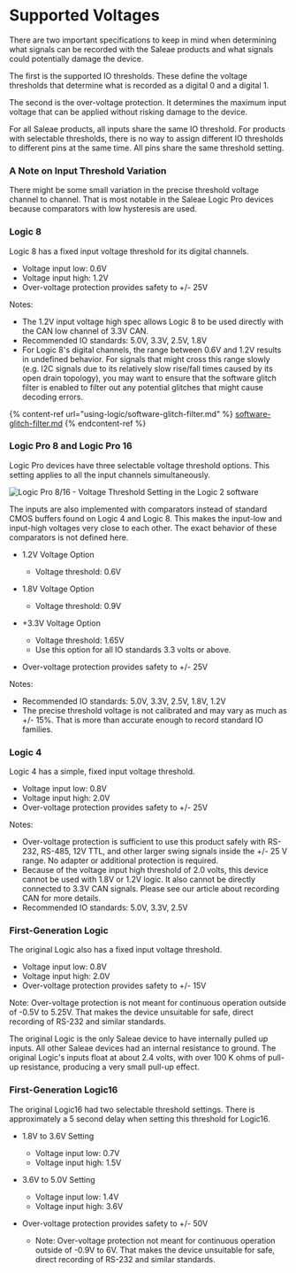 # Supported Voltages

There are two important specifications to keep in mind when determining what signals can be recorded with the Saleae products and what signals could potentially damage the device.

The first is the supported IO thresholds. These define the voltage thresholds that determine what is recorded as a digital 0 and a digital 1.

The second is the over-voltage protection. It determines the maximum input voltage that can be applied without risking damage to the device.

For all Saleae products, all inputs share the same IO threshold. For products with selectable thresholds, there is no way to assign different IO thresholds to different pins at the same time. All pins share the same threshold setting.

### A Note on Input Threshold Variation

There might be some small variation in the precise threshold voltage channel to channel. That is most notable in the Saleae Logic Pro devices because comparators with low hysteresis are used.

### **Logic 8**

Logic 8 has a fixed input voltage threshold for its digital channels.

* Voltage input low: 0.6V
* Voltage input high: 1.2V
* Over-voltage protection provides safety to +/- 25V

Notes:

* The 1.2V input voltage high spec allows Logic 8 to be used directly with the CAN low channel of 3.3V CAN.
* Recommended IO standards: 5.0V, 3.3V, 2.5V, 1.8V
* For Logic 8's digital channels, the range between 0.6V and 1.2V results in undefined behavior. For signals that might cross this range slowly (e.g. I2C signals due to its relatively slow rise/fall times caused by its open drain topology), you may want to ensure that the software glitch filter is enabled to filter out any potential glitches that might cause decoding errors.

{% content-ref url="using-logic/software-glitch-filter.md" %}
[software-glitch-filter.md](using-logic/software-glitch-filter.md)
{% endcontent-ref %}

### **Logic Pro 8 and Logic Pro 16**

Logic Pro devices have three selectable voltage threshold options. This setting applies to all the input channels simultaneously.

![Logic Pro 8/16 - Voltage Threshold Setting in the Logic 2 software](<../.gitbook/assets/screen-shot-2020-09-03-at-3.58.18-pm (1) (1).png>)

The inputs are also implemented with comparators instead of standard CMOS buffers found on Logic 4 and Logic 8. This makes the input-low and input-high voltages very close to each other. The exact behavior of these comparators is not defined here.

*   1.2V Voltage Option

    * Voltage threshold: 0.6V


*   1.8V Voltage Option

    * Voltage threshold: 0.9V


*   \+3.3V Voltage Option

    * Voltage threshold: 1.65V
    * Use this option for all IO standards 3.3 volts or above.


* Over-voltage protection provides safety to +/- 25V

Notes:

* Recommended IO standards: 5.0V, 3.3V, 2.5V, 1.8V, 1.2V
* The precise threshold voltage is not calibrated and may vary as much as +/- 15%. That is more than accurate enough to record standard IO families.

### **Logic 4**

Logic 4 has a simple, fixed input voltage threshold.

* Voltage input low: 0.8V
* Voltage input high: 2.0V
* Over-voltage protection provides safety to +/- 25V

Notes:

* Over-voltage protection is sufficient to use this product safely with RS-232, RS-485, 12V TTL, and other larger swing signals inside the +/- 25 V range. No adapter or additional protection is required.
* Because of the voltage input high threshold of 2.0 volts, this device cannot be used with 1.8V or 1.2V logic. It also cannot be directly connected to 3.3V CAN signals. Please see our article about recording CAN for more details.
* Recommended IO standards: 5.0V, 3.3V, 2.5V

### **First-Generation Logic**

The original Logic also has a fixed input voltage threshold.

* Voltage input low: 0.8V
* Voltage input high: 2.0V
* Over-voltage protection provides safety to +/- 15V

Note: Over-voltage protection is not meant for continuous operation outside of -0.5V to 5.25V. That makes the device unsuitable for safe, direct recording of RS-232 and similar standards.

The original Logic is the only Saleae device to have internally pulled up inputs. All other Saleae devices had an internal resistance to ground. The original Logic's inputs float at about 2.4 volts, with over 100 K ohms of pull-up resistance, producing a very small pull-up effect.

### **First-Generation Logic16**

The original Logic16 had two selectable threshold settings. There is approximately a 5 second delay when setting this threshold for Logic16.

*   1.8V to 3.6V Setting

    * Voltage input low: 0.7V
    * Voltage input high: 1.5V&#x20;


*   3.6V to 5.0V Setting

    * Voltage input low: 1.4V
    * Voltage input high: 3.6V


* Over-voltage protection provides safety to +/- 50V
  * Note: Over-voltage protection not meant for continuous operation outside of -0.9V to 6V. That makes the device unsuitable for safe, direct recording of RS-232 and similar standards.
